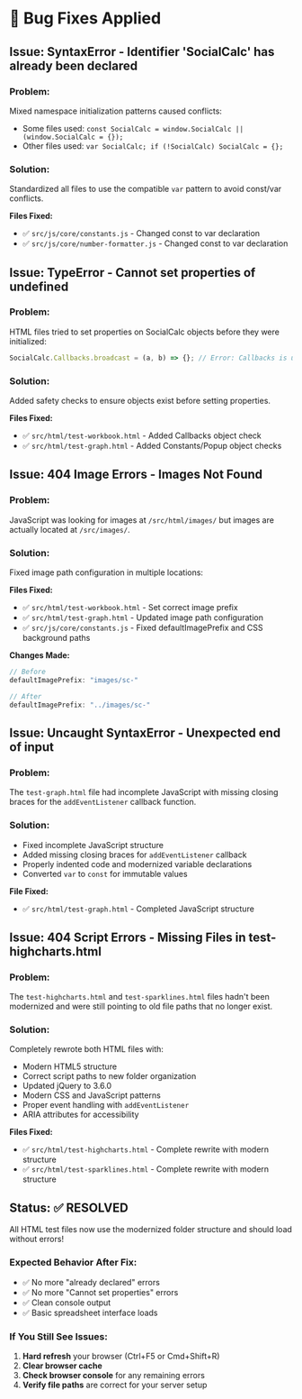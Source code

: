# 🐛 Bug Fixes Applied

## Issue: SyntaxError - Identifier 'SocialCalc' has already been declared

### Problem:
Mixed namespace initialization patterns caused conflicts:
- Some files used: `const SocialCalc = window.SocialCalc || (window.SocialCalc = {});`
- Other files used: `var SocialCalc; if (!SocialCalc) SocialCalc = {};`

### Solution:
Standardized all files to use the compatible `var` pattern to avoid const/var conflicts.

**Files Fixed:**
- ✅ `src/js/core/constants.js` - Changed const to var declaration
- ✅ `src/js/core/number-formatter.js` - Changed const to var declaration

## Issue: TypeError - Cannot set properties of undefined

### Problem:
HTML files tried to set properties on SocialCalc objects before they were initialized:
```javascript
SocialCalc.Callbacks.broadcast = (a, b) => {}; // Error: Callbacks is undefined
```

### Solution:
Added safety checks to ensure objects exist before setting properties.

**Files Fixed:**
- ✅ `src/html/test-workbook.html` - Added Callbacks object check
- ✅ `src/html/test-graph.html` - Added Constants/Popup object checks

## Issue: 404 Image Errors - Images Not Found

### Problem:
JavaScript was looking for images at `/src/html/images/` but images are actually located at `/src/images/`.

### Solution:
Fixed image path configuration in multiple locations:

**Files Fixed:**
- ✅ `src/html/test-workbook.html` - Set correct image prefix
- ✅ `src/html/test-graph.html` - Updated image path configuration  
- ✅ `src/js/core/constants.js` - Fixed defaultImagePrefix and CSS background paths

**Changes Made:**
```javascript
// Before
defaultImagePrefix: "images/sc-"

// After  
defaultImagePrefix: "../images/sc-"
```

## Issue: Uncaught SyntaxError - Unexpected end of input

### Problem:
The `test-graph.html` file had incomplete JavaScript with missing closing braces for the `addEventListener` callback function.

### Solution:
- Fixed incomplete JavaScript structure
- Added missing closing braces for `addEventListener` callback
- Properly indented code and modernized variable declarations
- Converted `var` to `const` for immutable values

**File Fixed:**
- ✅ `src/html/test-graph.html` - Completed JavaScript structure

## Issue: 404 Script Errors - Missing Files in test-highcharts.html

### Problem:
The `test-highcharts.html` and `test-sparklines.html` files hadn't been modernized and were still pointing to old file paths that no longer exist.

### Solution:
Completely rewrote both HTML files with:
- Modern HTML5 structure
- Correct script paths to new folder organization
- Updated jQuery to 3.6.0
- Modern CSS and JavaScript patterns
- Proper event handling with `addEventListener`
- ARIA attributes for accessibility

**Files Fixed:**
- ✅ `src/html/test-highcharts.html` - Complete rewrite with modern structure
- ✅ `src/html/test-sparklines.html` - Complete rewrite with modern structure

## Status: ✅ RESOLVED

All HTML test files now use the modernized folder structure and should load without errors!

### Expected Behavior After Fix:
- ✅ No more "already declared" errors
- ✅ No more "Cannot set properties" errors  
- ✅ Clean console output
- ✅ Basic spreadsheet interface loads

### If You Still See Issues:
1. **Hard refresh** your browser (Ctrl+F5 or Cmd+Shift+R)
2. **Clear browser cache** 
3. **Check browser console** for any remaining errors
4. **Verify file paths** are correct for your server setup